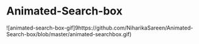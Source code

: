 # Animated-Search-box

![animated-search-box-gif]9https://github.com/NiharikaSareen/Animated-Search-box/blob/master/animated-searchbox.gif)
